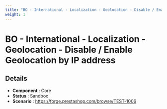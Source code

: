 ```yaml
---
title: "BO - International - Localization - Geolocation - Disable / Enable Geolocation by IP address"
weight: 1
---
```


# BO - International - Localization - Geolocation - Disable / Enable Geolocation by IP address
## Details
* **Component** : Core
* **Status** : Sandbox
* **Scenario** : https://forge.prestashop.com/browse/TEST-1006


